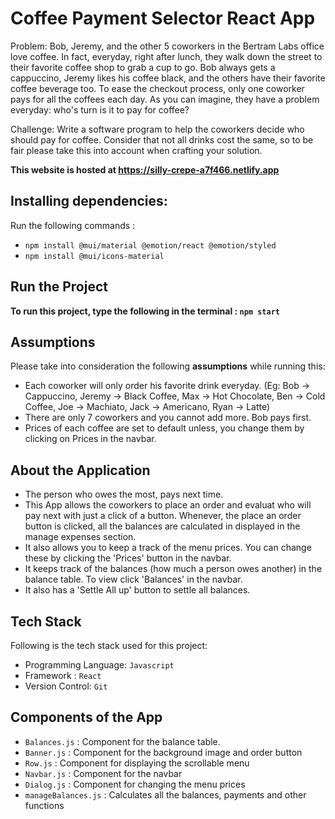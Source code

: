 # Coffee Payment Selector React App

Problem: Bob, Jeremy, and the other 5 coworkers in the Bertram Labs office love coffee. In fact, everyday, right after lunch, they walk down the street to their favorite coffee shop to grab a cup to go. Bob always gets a cappuccino, Jeremy likes his coffee black, and the others have their favorite coffee beverage too. To ease the checkout process, only one coworker pays for all the coffees each day. As you can imagine, they have a problem everyday: who's turn is it to pay for coffee? 

Challenge: Write a software program to help the coworkers decide who should pay for coffee. Consider that not all drinks cost the same, so to be fair please take this into account when crafting your solution. 

**This website is hosted at https://silly-crepe-a7f466.netlify.app**

## Installing dependencies: 
Run the following commands : 
* `npm install @mui/material @emotion/react @emotion/styled`
* `npm install @mui/icons-material`

## Run the Project

 **To run this project, type the following in the terminal : `npm start`** 

## Assumptions 
Please take into consideration the following **assumptions** while running this: 
 * Each coworker will only order his favorite drink everyday. (Eg: Bob -> Cappuccino, Jeremy -> Black Coffee, Max -> Hot Chocolate, Ben -> Cold Coffee, Joe -> Machiato, Jack -> Americano, Ryan -> Latte)
 * There are only 7 coworkers and you cannot add more. Bob pays first. 
 * Prices of each coffee are set to default unless, you change them by clicking on Prices in the navbar.

## About the Application
  * The person who owes the most, pays next time.
  * This App allows the coworkers to place an order and evaluat who will pay next with just a click of a button. Whenever, the place an order button is clicked, all the balances are calculated in displayed in the manage expenses section.
  * It also allows you to keep a track of the menu prices. You can change these by clicking the 'Prices' button in the navbar.
  * It keeps track of the balances (how much a person owes another) in the balance table. To view click 'Balances' in the navbar.
  * It also has a 'Settle All up' button to settle all balances. 


## Tech Stack
Following is the tech stack used for this project: 
  * Programming Language: `Javascript`
  * Framework : `React`
  * Version Control: `Git`

## Components of the App
  * `Balances.js` : Component for the balance table.
  * `Banner.js` : Component for the background image and order button
  * `Row.js` : Component for displaying the scrollable menu
  * `Navbar.js` : Component for the navbar
  * `Dialog.js` : Component for changing the menu prices
  * `manageBalances.js` : Calculates all the balances, payments and other functions

